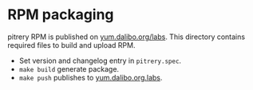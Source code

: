 # RPM packaging

pitrery RPM is published on [yum.dalibo.org/labs](https://yum.dalibo.org/labs).
This directory contains required files to build and upload RPM.

- Set version and changelog entry in `pitrery.spec`.
- `make build` generate package.
- `make push` publishes to [yum.dalibo.org.labs](https://yum.dalibo.org/labs).
